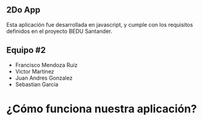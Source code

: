 ## 2Do App
Esta aplicación fue desarrollada en javascript, y cumple con los requisitos definidos en el proyecto BEDU Santander.

## Equipo #2
- Francisco Mendoza Ruiz
- Victor Martinez
- Juan Andres Gonzalez
- Sebastian García

# ¿Cómo funciona nuestra aplicación?
